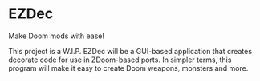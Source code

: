 # EZDec
Make Doom mods with ease!

This project is a W.I.P. EZDec will be a GUI-based application that creates decorate code for use in ZDoom-based ports. In simpler terms, this program will make it easy to 
create Doom weapons, monsters and more.

